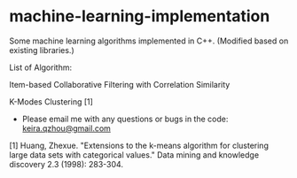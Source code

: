 machine-learning-implementation
===============================

Some machine learning algorithms implemented in C++. (Modified based on existing libraries.)

List of Algorithm:

Item-based Collaborative Filtering with Correlation Similarity

K-Modes Clustering [1]


* Please email me with any questions or bugs in the code: keira.qzhou@gmail.com



[1] Huang, Zhexue. "Extensions to the k-means algorithm for clustering large data sets with categorical values." Data mining and knowledge discovery 2.3 (1998): 283-304.
